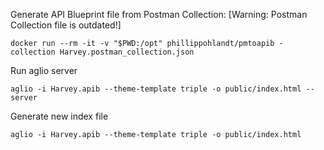 Generate API Blueprint file from Postman Collection:
[Warning: Postman Collection file is outdated!]

`docker run --rm -it -v "$PWD:/opt" phillippohlandt/pmtoapib -collection Harvey.postman_collection.json`

Run aglio server

`aglio -i Harvey.apib --theme-template triple -o public/index.html --server`

Generate new index file

`aglio -i Harvey.apib --theme-template triple -o public/index.html`
